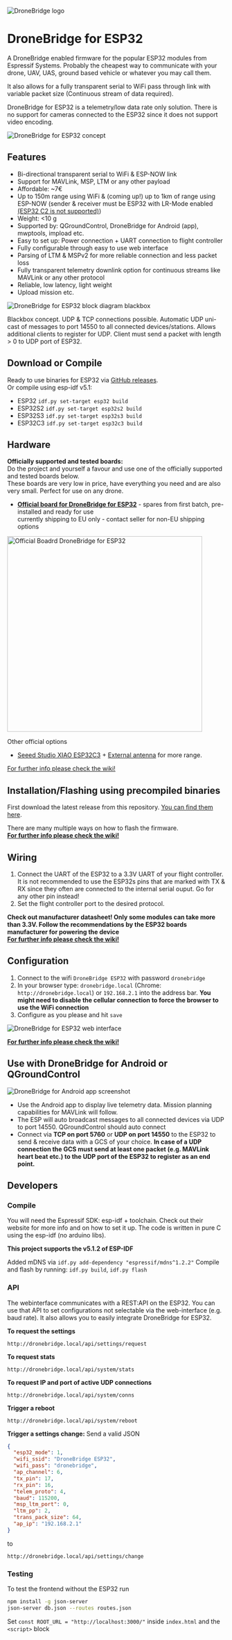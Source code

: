 ![DroneBridge logo](wiki/DroneBridgeLogo_text.png)

# DroneBridge for ESP32
A DroneBridge enabled firmware for the popular ESP32 modules from Espressif Systems. Probably the cheapest way to
communicate with your drone, UAV, UAS, ground based vehicle or whatever you may call them.

It also allows for a fully transparent serial to WiFi pass through link with variable packet size
(Continuous stream of data required).

DroneBridge for ESP32 is a telemetry/low data rate only solution. There is no support for cameras connected to the ESP32 since it does not support video encoding.

![DroneBridge for ESP32 concept](wiki/db_ESP32_setup.png)

## Features
-   Bi-directional transparent serial to WiFi & ESP-NOW link
-   Support for MAVLink, MSP, LTM or any other payload
-   Affordable: ~7€
-   Up to 150m range using WiFi & (coming up!) up to 1km of range using ESP-NOW (sender & receiver must be ESP32 with LR-Mode enabled [(ESP32 C2 is not supported)](https://docs.espressif.com/projects/esp-idf/en/latest/esp32/api-guides/wifi.html#lr-compatibility))
-   Weight: <10 g
-   Supported by: QGroundControl, DroneBridge for Android (app), mwptools, impload etc.
-   Easy to set up: Power connection + UART connection to flight controller
-   Fully configurable through easy to use web interface
-   Parsing of LTM & MSPv2 for more reliable connection and less packet loss
-   Fully transparent telemetry downlink option for continuous streams like MAVLink or any other protocol
-   Reliable, low latency, light weight
-   Upload mission etc.

![DroneBridge for ESP32 block diagram blackbox](wiki/DroneBridgeForESP32Blackbox.png)

Blackbox concept. UDP & TCP connections possible. Automatic UDP uni-cast of messages to port 14550 to all 
connected devices/stations. Allows additional clients to register for UDP. Client must send a packet with length > 0 to UDP port of ESP32.

## Download or Compile

Ready to use binaries for ESP32 via [GitHub releases](https://github.com/DroneBridge/ESP32/releases).  
Or compile using esp-idf v5.1:
-   ESP32   `idf.py set-target esp32 build`
-   ESP32S2 `idf.py set-target esp32s2 build`
-   ESP32S3 `idf.py set-target esp32s3 build`
-   ESP32C3 `idf.py set-target esp32c3 build`

## Hardware

**Officially supported and tested boards:**  
Do the project and yourself a favour and use one of the officially supported and tested boards below.   
These boards are very low in price, have everything you need and are also very small. Perfect for use on any drone.   

* **[Official board for DroneBridge for ESP32](https://www.ebay.de/itm/116111278197)** - spares from first batch, pre-installed and ready for use  
currently shipping to EU only - contact seller for non-EU shipping options
<img src="https://github.com/DroneBridge/ESP32/assets/24637325/e3b2975d-7de4-41af-b052-e4fa024d905e" alt="Official Boadrd DroneBridge for ESP32" width="450">  

Other official options
* [Seeed Studio XIAO ESP32C3](https://www.seeedstudio.com/Seeed-XIAO-ESP32C3-p-5431.html) + [External antenna](https://www.seeedstudio.com/2-4GHz-2-81dBi-Antenna-for-XIAO-ESP32C3-p-5475.html) for more range.

[For further info please check the wiki!](https://github.com/DroneBridge/ESP32/wiki/Supported-Hardware)

## Installation/Flashing using precompiled binaries

First download the latest release from this repository.
[You can find them here](https://github.com/DroneBridge/ESP32/releases).

There are many multiple ways on how to flash the firmware.  
**[For further info please check the wiki!](https://github.com/DroneBridge/ESP32/wiki/Flashing-DroneBridge-for-ESP32)**

## Wiring

1.  Connect the UART of the ESP32 to a 3.3V UART of your flight controller. It is not recommended to use the ESP32s pins that are marked with TX & RX since they often are connected to the internal serial ouput. Go for any other pin instead!
2.  Set the flight controller port to the desired protocol.

**Check out manufacturer datasheet! Only some modules can take more than 3.3V. Follow the recommendations by the ESP32 boards manufacturer for powering the device**  
**[For further info please check the wiki!](https://github.com/DroneBridge/ESP32/wiki/Wiring-Instructions)**

## Configuration
1.  Connect to the wifi `DroneBridge ESP32` with password `dronebridge`
2.  In your browser type: `dronebridge.local` (Chrome: `http://dronebridge.local`) or `192.168.2.1` into the address bar.
 **You might need to disable the cellular connection to force the browser to use the WiFi connection**
3.  Configure as you please and hit `save`

![DroneBridge for ESP32 web interface](wiki/dbesp32_webinterface.png)

**[For further info please check the wiki!](https://github.com/DroneBridge/ESP32/wiki/Configuration)**

## Use with DroneBridge for Android or QGroundControl
![DroneBridge for Android app screenshot](wiki/dp_app-map-2017-10-29-kleiner.png)

-   Use the Android app to display live telemetry data. Mission planning capabilities for MAVLink will follow.
-   The ESP will auto broadcast messages to all connected devices via UDP to port 14550. QGroundControl should auto connect
-   Connect via **TCP on port 5760** or **UDP on port 14550** to the ESP32 to send & receive data with a GCS of your choice. **In case of a UDP connection the GCS must send at least one packet (e.g. MAVLink heart beat etc.) to the UDP port of the ESP32 to register as an end point.**

## Developers

### Compile
 You will need the Espressif SDK: esp-idf + toolchain. Check out their website for more info and on how to set it up.
 The code is written in pure C using the esp-idf (no arduino libs).

 **This project supports the v5.1.2 of ESP-IDF**

Added mDNS via `idf.py add-dependency "espressif/mdns^1.2.2"`
 Compile and flash by running: `idf.py build`, `idf.py flash`

 ### API
The webinterface communicates with a REST:API on the ESP32. You can use that API to set configurations not selectable 
via the web-interface (e.g. baud rate). It also allows you to easily integrate DroneBridge for ESP32.


**To request the settings**
```http request
http://dronebridge.local/api/settings/request
```

**To request stats**
```http request
http://dronebridge.local/api/system/stats
```

**To request IP and port of active UDP connections**
```http request
http://dronebridge.local/api/system/conns
```

**Trigger a reboot**
```http request
http://dronebridge.local/api/system/reboot
```

**Trigger a settings change:** Send a valid JSON
```json
{
  "esp32_mode": 1,
  "wifi_ssid": "DroneBridge ESP32",
  "wifi_pass": "dronebridge",
  "ap_channel": 6,
  "tx_pin": 17,
  "rx_pin": 16,
  "telem_proto": 4,
  "baud": 115200,
  "msp_ltm_port": 0,
  "ltm_pp": 2,
  "trans_pack_size": 64,
  "ap_ip": "192.168.2.1"
}
```
to
```http request
http://dronebridge.local/api/settings/change
```

 ### Testing
 To test the frontend without the ESP32 run 

 ```sh
 npm install -g json-server
 json-server db.json --routes routes.json
 ```
Set `const ROOT_URL = "http://localhost:3000/"` inside `index.html` and the `<script>` block
